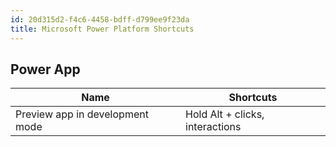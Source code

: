 ```yaml
---
id: 20d315d2-f4c6-4458-bdff-d799ee9f23da
title: Microsoft Power Platform Shortcuts
---
```


## Power App

| Name                            | Shortcuts                       |
|---------------------------------|---------------------------------|
| Preview app in development mode | Hold Alt + clicks, interactions |
